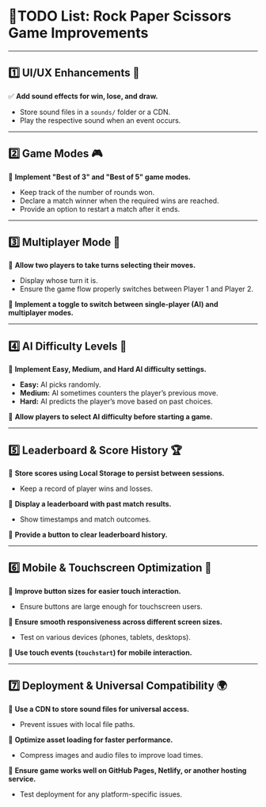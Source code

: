 # **📝TODO List: Rock Paper Scissors Game Improvements**  
---

## **1️⃣ UI/UX Enhancements 🎨**  
✅ **Add sound effects for win, lose, and draw.**  
- Store sound files in a `sounds/` folder or a CDN.  
- Play the respective sound when an event occurs.  

---

## **2️⃣ Game Modes 🎮**  
🔲 **Implement "Best of 3" and "Best of 5" game modes.**  
- Keep track of the number of rounds won.  
- Declare a match winner when the required wins are reached.  
- Provide an option to restart a match after it ends.  

---

## **3️⃣ Multiplayer Mode 👥**  
🔲 **Allow two players to take turns selecting their moves.**  
- Display whose turn it is.  
- Ensure the game flow properly switches between Player 1 and Player 2.  

🔲 **Implement a toggle to switch between single-player (AI) and multiplayer modes.**  

---

## **4️⃣ AI Difficulty Levels 🧠**  
🔲 **Implement Easy, Medium, and Hard AI difficulty settings.**  
- **Easy:** AI picks randomly.  
- **Medium:** AI sometimes counters the player’s previous move.  
- **Hard:** AI predicts the player’s move based on past choices.  

🔲 **Allow players to select AI difficulty before starting a game.**  

---

## **5️⃣ Leaderboard & Score History 🏆**  
🔲 **Store scores using Local Storage to persist between sessions.**  
- Keep a record of player wins and losses.  

🔲 **Display a leaderboard with past match results.**  
- Show timestamps and match outcomes.  

🔲 **Provide a button to clear leaderboard history.**  

---

## **6️⃣ Mobile & Touchscreen Optimization 📱**  
🔲 **Improve button sizes for easier touch interaction.**  
- Ensure buttons are large enough for touchscreen users.  

🔲 **Ensure smooth responsiveness across different screen sizes.**  
- Test on various devices (phones, tablets, desktops).  

🔲 **Use touch events (`touchstart`) for mobile interaction.**  

---

## **7️⃣ Deployment & Universal Compatibility 🌍**  
🔲 **Use a CDN to store sound files for universal access.**  
- Prevent issues with local file paths.  

🔲 **Optimize asset loading for faster performance.**  
- Compress images and audio files to improve load times.  

🔲 **Ensure game works well on GitHub Pages, Netlify, or another hosting service.**  
- Test deployment for any platform-specific issues.  
